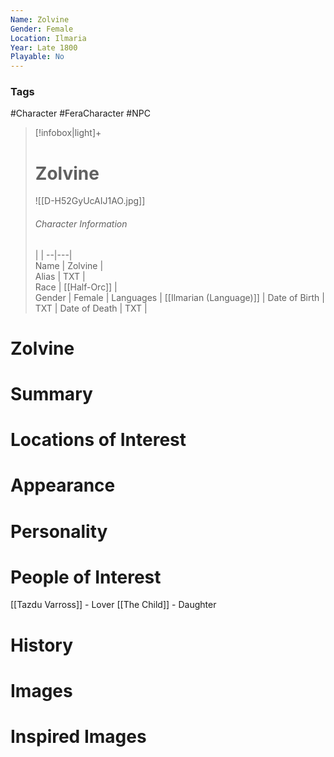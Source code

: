 ```yaml
---
Name: Zolvine
Gender: Female
Location: Ilmaria
Year: Late 1800
Playable: No
---
```


### Tags
#Character #FeraCharacter #NPC 

> [!infobox|light]+  
> # Zolvine  
> ![[D-H52GyUcAIJ1AO.jpg]]
> ###### Character Information
>  |   |
> --|---|  
> Name | Zolvine |  
> Alias | TXT |  
> Race | [[Half-Orc]] |  
> Gender | Female |
> Languages | [[Ilmarian (Language)]] |
> Date of Birth | TXT |
> Date of Death | TXT |

# Zolvine


# Summary

# Locations of Interest

# Appearance

# Personality

# People of Interest
[[Tazdu Varross]] - Lover
[[The Child]] - Daughter

# History

# Images

# Inspired Images

